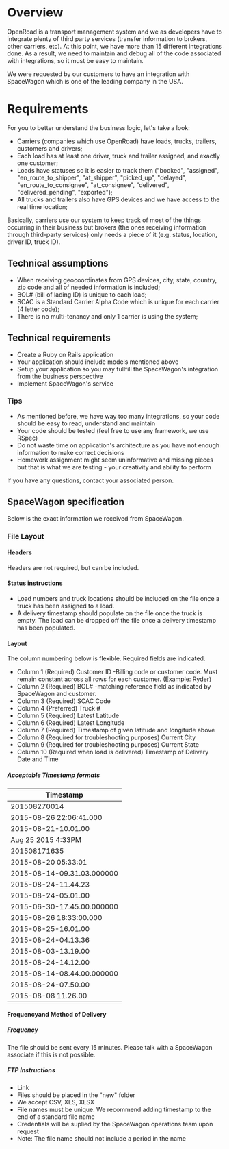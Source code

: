 # Overview

OpenRoad is a transport management system and we as developers have to integrate plenty of third party services (transfer information to brokers, other carriers, etc).  At this point, we have more than 15 different integrations done. As a result, we need to maintain and debug all of the code associated with integrations, so it must be easy to maintain.

We were requested by our customers to have an integration with SpaceWagon which is one of the leading company in the USA.

# Requirements

For you to better understand the business logic, let's take a look:

* Carriers (companies which use OpenRoad) have loads, trucks, trailers,
  customers and drivers;
* Each load has at least one driver, truck and trailer assigned, and exactly one
  customer;
* Loads have statuses so it is easier to track them ("booked", "assigned", "en_route_to_shipper", "at_shipper", "picked_up", "delayed", "en_route_to_consignee", "at_consignee", "delivered", "delivered_pending", "exported");
* All trucks and trailers also have GPS devices and we have access to the real time location;

Basically, carriers use our system to keep track of most of the things occurring in their business but brokers (the ones receiving information through third-party services) only needs a piece of it (e.g. status, location, driver ID, truck ID).

## Technical assumptions

* When receiving geocoordinates from GPS devices, city, state, country, zip code and all of needed information is included;
* BOL# (bill of lading ID) is unique to each load;
* SCAC is a Standard Carrier Alpha Code which is unique for each carrier (4 letter code);
* There is no multi-tenancy and only 1 carrier is using the system;

## Technical requirements
* Create a Ruby on Rails application
* Your application should include models mentioned above
* Setup your application so you may fullfill the SpaceWagon's integration from
  the business perspective
* Implement SpaceWagon's service

### Tips
* As mentioned before, we have way too many integrations, so your code should be
  easy to read, understand and maintain
* Your code should be tested (feel free to use any framework, we use RSpec)
* Do not waste time on application's architecture as you have not enough
  information to make correct decisions
* Homework assignment might seem uninformative and missing pieces but that is
  what we are testing - your creativity and ability to perform

If you have any questions, contact your associated person.

## SpaceWagon specification

Below is the exact information we received from SpaceWagon.

### File Layout

#### Headers
Headers are not required, but can be included.

#### Status instructions

* Load numbers and truck locations should be included on the file once a truck has been assigned to a load.
* A delivery timestamp should populate on the file once the truck is empty. The load can be dropped off the file once a delivery timestamp has been populated.

#### Layout
The column numbering below is flexible. Required fields are indicated.
* Column 1 (Required)
  Customer ID -Billing code or customer code. Must remain constant across all rows for each customer. (Example: Ryder)
* Column 2 (Required)
  BOL# -matching reference field as indicated by SpaceWagon and customer.
* Column 3 (Required)
  SCAC Code
* Column 4 (Preferred)
  Truck #
* Column 5 (Required)
  Latest Latitude
* Column 6 (Required)
  Latest Longitude
* Column 7 (Required)
  Timestamp of given latitude and longitude above
* Column 8 (Required for troubleshooting purposes)
  Current City
* Column 9 (Required for troubleshooting purposes)
  Current State
* Column 10 (Required when load is delivered)
  Timestamp of Delivery Date and Time

##### Acceptable Timestamp formats

|Timestamp    |
|---          |
|201508270014 |
|2015-08-26 22:06:41.000|
|2015-08-21-10.01.00|
|Aug 25 2015 4:33PM|
|201508171635|
|2015-08-20 05:33:01|
|2015-08-14-09.31.03.000000|
|2015-08-24-11.44.23|
|2015-08-24-05.01.00|
|2015-06-30-17.45.00.000000|
|2015-08-26 18:33:00.000|
|2015-08-25-16.01.00|
|2015-08-24-04.13.36|
|2015-08-03-13.19.00|
|2015-08-24-14.12.00|
|2015-08-14-08.44.00.000000|
|2015-08-24-07.50.00|
|2015-08-08 11.26.00|

#### Frequencyand Method of Delivery

##### Frequency
The file should be sent every 15 minutes. Please talk with a SpaceWagon associate if this is not possible.

##### FTP Instructions
* Link
* Files should be placed in the "new" folder
* We accept CSV, XLS, XLSX
* File names must be unique. We recommend adding timestamp to the end of a standard file name
* Credentials will be suplied by the SpaceWagon operations team upon request
* Note: The file name should not include a period in the name
